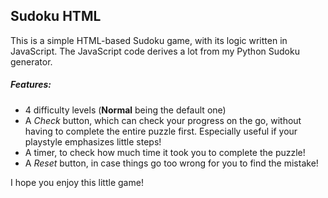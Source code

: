 ## Sudoku HTML
This is a simple HTML-based Sudoku game, with its logic written in JavaScript. The JavaScript code derives a lot from my Python Sudoku generator.

##### Features:
+ 4 difficulty levels (**Normal** being the default one)
+ A *Check* button, which can check your progress on the go, without having to complete the entire puzzle first.
     Especially useful if your playstyle emphasizes little steps!
+ A timer, to check how much time it took you to complete the puzzle!
+ A *Reset* button, in case things go too wrong for you to find the mistake!

I hope you enjoy this little game!
